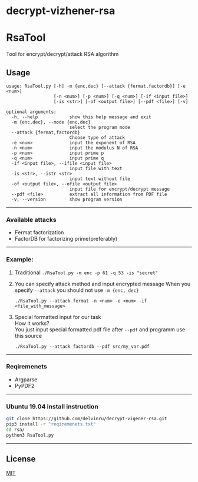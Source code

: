 # decrypt-vizhener-rsa

# RsaTool

Tool for encrypt/decrypt/attack RSA algorithm

## Usage
```
usage: RsaTool.py [-h] -m {enc,dec} [--attack {fermat,factordb}] [-e <num>]
                  [-n <num>] [-p <num>] [-q <num>] [-if <input file>]
                  [-is <str>] [-of <output file>] [--pdf <file>] [-v]

optional arguments:
  -h, --help            show this help message and exit
  -m {enc,dec}, --mode {enc,dec}
                        select the program mode
  --attack {fermat,factordb}
                        Choose type of attack
  -e <num>              input the exponent of RSA
  -n <num>              input the modulus N of RSA
  -p <num>              input prime p
  -q <num>              input prime q
  -if <input file>, --ifile <input file>
                        input file with text
  -is <str>, --istr <str>
                        input text without file
  -of <output file>, --ofile <output file>
                        input file for encrypt/decrypt message
  --pdf <file>          extract all information from PDF file
  -v, --version         show program version
```
---

### Available attacks
- Fermat factorization
- FactorDB for factorizing prime(preferably)
---

### Example:
1. Traditional
	`./RsaTool.py -m enc -p 61 -q 53 -is "secret"`

2. You can specify attack method and input encrypted message
	When you specify `--attack` you should not use `-m {enc, dec}`

	`./RsaTool.py --attack fermat -n <num> -e <num> -if <file_with_message>`

3. Special formatted input for our task\
	How it works?\
	You just input special formatted pdf file after `--pdf` and programm use this source


	`./RsaTool.py --attack factordb --pdf src/my_var.pdf`	
---
### Reqiremenets
- Argparse
- PyPDF2
---
### Ubuntu 19.04 install instruction
```bash
git clone https://github.com/delvinru/decrypt-vigener-rsa.git
pip3 install -r "reqiremenets.txt"
cd rsa/
python3 RsaTool.py
```
---

## License
[MIT](https://choosealicense.com/licenses/mit/)